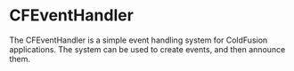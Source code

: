 # CFEventHandler

The CFEventHandler is a simple event handling system for ColdFusion applications.  The system can be used to create events, and then announce them.
